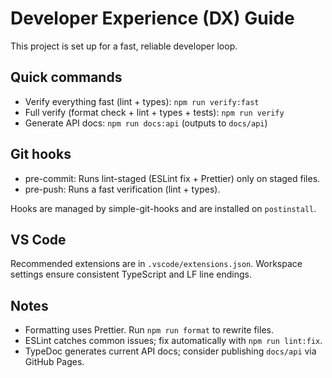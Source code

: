 # Developer Experience (DX) Guide

This project is set up for a fast, reliable developer loop.

## Quick commands

- Verify everything fast (lint + types): `npm run verify:fast`
- Full verify (format check + lint + types + tests): `npm run verify`
- Generate API docs: `npm run docs:api` (outputs to `docs/api`)

## Git hooks

- pre-commit: Runs lint-staged (ESLint fix + Prettier) only on staged files.
- pre-push: Runs a fast verification (lint + types).

Hooks are managed by simple-git-hooks and are installed on `postinstall`.

## VS Code

Recommended extensions are in `.vscode/extensions.json`.
Workspace settings ensure consistent TypeScript and LF line endings.

## Notes

- Formatting uses Prettier. Run `npm run format` to rewrite files.
- ESLint catches common issues; fix automatically with `npm run lint:fix`.
- TypeDoc generates current API docs; consider publishing `docs/api` via GitHub Pages.
